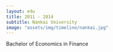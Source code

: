 ```yaml
---
layout: edu
title: 2011 - 2014
subtitle: Nankai University
image: "assets/img/timeline/nankai.jpg"
---
```

Bachelor of Economics in Finance